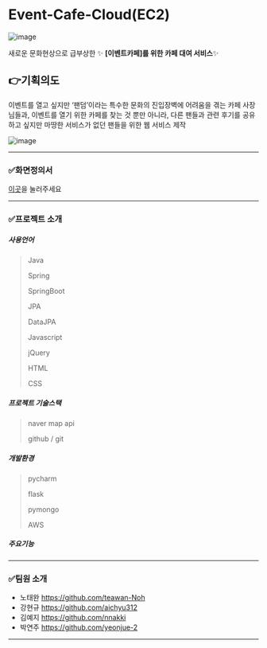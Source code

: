 # Event-Cafe-Cloud(EC2)
![image](https://user-images.githubusercontent.com/93200574/167234590-a56e60a4-28a1-4f20-8e22-368c9700c366.png)

새로운 문화현상으로 급부상한 ✨ **[이벤트카페]를 위한 카페 대여 서비스**✨

## 👉기획의도
이벤트를 열고 싶지만 ‘팬덤’이라는 특수한 문화의 진입장벽에 어려움을 겪는 카페 사장님들과, 
  이벤트를 열기 위한 카페를 찾는 것 뿐만 아니라, 다른 팬들과 관련 후기를 공유하고 싶지만 마땅한 
  서비스가 없던 팬들을 위한 웹 서비스 제작
  
  ![image](https://user-images.githubusercontent.com/93200574/167234643-77ee12e9-acc1-45e4-b71e-514384dc65bc.png)


-------
### ✅화면정의서

[이곳](https://docs.google.com/presentation/d/1NcL2LhkpxiT_hn48Jt0d9rn4YK1FcUbjKchWoCLxBN8/edit#slide=id.g126f5bc7b55_1_7)을 눌러주세요

---

### ✅프로젝트 소개

##### 사용언어
> Java
>  
> Spring
> 
> SpringBoot
> 
> JPA
> 
> DataJPA
> 
> Javascript
> 
> jQuery
> 
> HTML
> 
> CSS

##### 프로젝트 기술스택
> naver map api
> 
> github / git
> 
##### 개발환경
> pycharm
> 
> flask
> 
> pymongo
>
> AWS

##### 주요기능

----

### ✅팀원 소개

- 노태완 https://github.com/teawan-Noh
- 강현규 https://github.com/aichyu312
- 김예지 https://github.com/nnakki
- 박연주 https://github.com/yeonjue-2

----------

